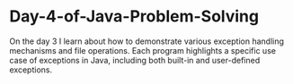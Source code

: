 # Day-4-of-Java-Problem-Solving
On the day 3 I learn about how to demonstrate various exception handling mechanisms and file operations. Each program highlights a specific use case of exceptions in Java, including both built-in and user-defined exceptions.
